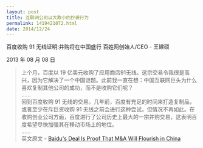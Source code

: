 ```yaml
---
layout: post
title: 互联网公司以大欺小的抄袭行为
permalink: 1419421072.html
date: 2014/12/24
---
```


百度收购 91 无线证明:并购将在中国盛行 百姓网创始人/CEO - 王建硕

2013 年 08 月 08 日


> 上个月，百度以 19 亿美元收购了应用商店91无线。这宗交易令我很是高兴，因为它解决了一个中国谜题。此前我一直在想：中国互联网巨头为什么喜欢复制其他公司的成功，而不是收购它们呢？  
> ......  
> 回到百度收购 91 无线的交易。几年前，百度有充足的时间来打造复制品，或者至少在斥巨资收购 91 无线之前会进行这种尝试。但情况不再如此。在收购创业公司方面，百度进行了公司历史上最大的一宗并购交易，这表明百度希望尽快加强其在移动市场上的地位。  
> ......  
> 英文原文 - [Baidu's Deal Is Proof That M&A Will Flourish in China](http://home.wangjianshuo.com/20130717_ma-does-happen-in-china.htm)